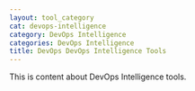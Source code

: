```yaml
---
layout: tool_category
cat: devops-intelligence
category: DevOps Intelligence
categories: DevOps Intelligence
title: DevOps DevOps Intelligence Tools
---
```

This is content about DevOps Intelligence tools.